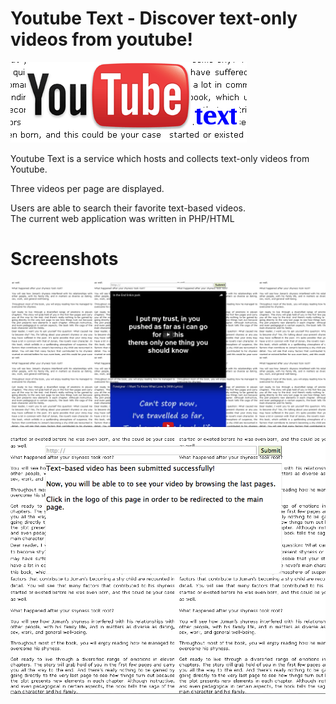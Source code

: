 # Youtube Text - Discover text-only videos from youtube!

![alt tag](https://raw.githubusercontent.com/fsiamp/youtube-text/master/logo.png)

Youtube Text is a service which hosts and collects text-only videos from Youtube.

Three videos per page are displayed.

Users are able to search their favorite text-based videos.<br>
The current web application was written in PHP/HTML

# Screenshots

![alt tag](https://raw.githubusercontent.com/fsiamp/youtube-text/master/video.png)

![alt tag](https://raw.githubusercontent.com/fsiamp/youtube-text/master/text.png)
